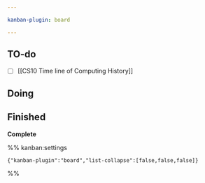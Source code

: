 ```yaml
---

kanban-plugin: board

---
```


## TO-do

- [ ] [[CS10 Time line of Computing History]]


## Doing



## Finished

**Complete**




%% kanban:settings
```
{"kanban-plugin":"board","list-collapse":[false,false,false]}
```
%%
